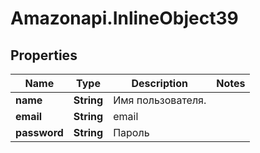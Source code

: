 # Amazonapi.InlineObject39

## Properties

Name | Type | Description | Notes
------------ | ------------- | ------------- | -------------
**name** | **String** | Имя пользователя. | 
**email** | **String** | email | 
**password** | **String** | Пароль | 


